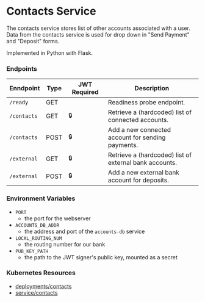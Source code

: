 # Contacts Service

The contacts service stores list of other accounts associated with a user. 
Data from the contacts service is used for drop down in "Send Payment" and "Deposit" forms.

Implemented in Python with Flask.

### Endpoints

| Enndpoint      | Type  | JWT Required | Description                                              |
| -------------- | ----- | ------------ | -------------------------------------------------------- |
| `/ready`       | GET   |              |  Readiness probe endpoint.                               |
| `/contacts`    | GET   | 🔒           |  Retrieve a (hardcoded) list of connected accounts.      |
| `/contacts`    | POST  | 🔒           |  Add a new connected account for sending payments.       |
| `/external`    | GET   | 🔒           |  Retrieve a (hardcoded) list of external bank accounts.  |
| `/external`    | POST  | 🔒           |  Add a new external bank account for deposits.           |


### Environment Variables

- `PORT`
  - the port for the webserver
- `ACCOUNTS_DB_ADDR`
  - the address and port of the `accounts-db` service
- `LOCAL_ROUTING_NUM`
  - the routing number for our bank
- `PUB_KEY_PATH`
  - the path to the JWT signer's public key, mounted as a secret

### Kubernetes Resources

- [deployments/contacts](/kubernetes-manifests/contacts.yaml)
- [service/contacts](/kubernetes-manifests/contacts.yaml)
